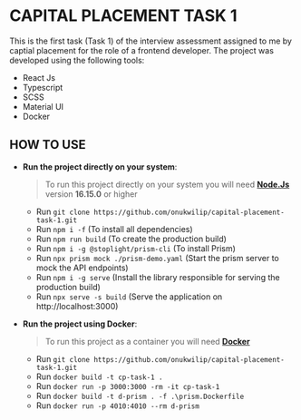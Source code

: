 # CAPITAL PLACEMENT TASK 1

This is the first task (Task 1) of the interview assessment assigned to me by captial placement for the role of a frontend developer. The project was developed using the following tools:

- React Js
- Typescript
- SCSS
- Material UI
- Docker

## HOW TO USE

- **Run the project directly on your system**:

  > To run this project directly on your system you will need [**Node.Js**](https://nodejs.org/en/download) version **16.15.0** or higher

  - Run `git clone https://github.com/onukwilip/capital-placement-task-1.git`
  - Run `npm i -f` (To install all dependencies)
  - Run `npm run build` (To create the production build)
  - Run `npm i -g @stoplight/prism-cli` (To install Prism)
  - Run `npx prism mock ./prism-demo.yaml` (Start the prism server to mock the API endpoints)
  - Run `npm i -g serve` (Install the library responsible for serving the production build)
  - Run `npx serve -s build` (Serve the application on http://localhost:3000)

- **Run the project using Docker**:

  > To run this project as a container you will need [**Docker**](https://www.docker.com/products/docker-desktop/)

  - Run `git clone https://github.com/onukwilip/capital-placement-task-1.git`
  - Run `docker build -t cp-task-1 .`
  - Run `docker run -p 3000:3000 -rm -it cp-task-1`
  - Run `docker build -t d-prism . -f .\prism.Dockerfile`
  - Run `docker run -p 4010:4010 --rm d-prism`
